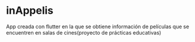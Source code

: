 # inAppelis
App creada con flutter en la que se obtiene información de películas que se encuentren en salas de cines(proyecto de prácticas educativas)
